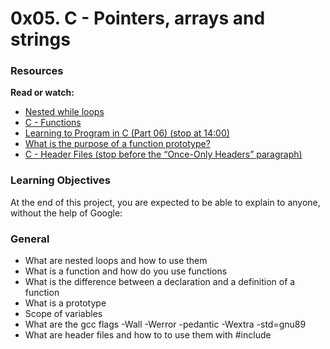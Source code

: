 # 0x05. C - Pointers, arrays and strings

### Resources
**Read or watch:**

- [Nested while loops](https://www.youtube.com/watch?v=Z3iGeQ1gIss)
- [C - Functions](http://www.tutorialspoint.com/cprogramming/c_functions.htm)
- [Learning to Program in C (Part 06) (stop at 14:00)](https://www.youtube.com/watch?v=qMlnFwYdqIw)
- [What is the purpose of a function prototype?](https://www.geeksforgeeks.org/what-is-the-purpose-of-a-function-prototype/)
- [C - Header Files (stop before the “Once-Only Headers” paragraph)](https://www.tutorialspoint.com/cprogramming/c_header_files.htm)

### Learning Objectives
At the end of this project, you are expected to be able to explain to anyone, without the help of Google:

### General
- What are nested loops and how to use them
- What is a function and how do you use functions
- What is the difference between a declaration and a definition of a function
- What is a prototype
- Scope of variables
- What are the gcc flags -Wall -Werror -pedantic -Wextra -std=gnu89
- What are header files and how to to use them with #include
